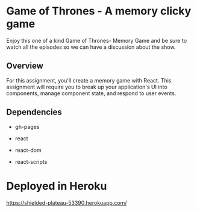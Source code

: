 # Game of Thrones - A memory clicky game

Enjoy this one of a kind Game of Thrones- Memory Game and be sure to watch all the episodes so we can have a discussion about the show. 


## Overview

For this assignment, you'll create a memory game with React. This assignment will require you to break up your application's UI into components, manage component state, and respond to user events.


## Dependencies

* gh-pages

* react

* react-dom

* react-scripts

# Deployed in Heroku

https://shielded-plateau-53390.herokuapp.com/
